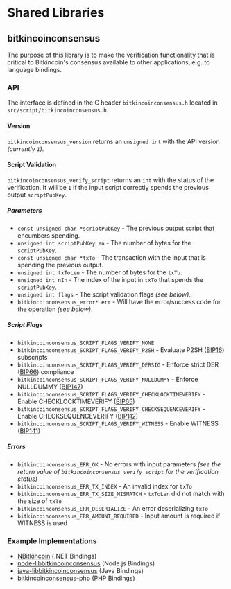 Shared Libraries
================

## bitkincoinconsensus

The purpose of this library is to make the verification functionality that is critical to Bitkincoin's consensus available to other applications, e.g. to language bindings.

### API

The interface is defined in the C header `bitkincoinconsensus.h` located in `src/script/bitkincoinconsensus.h`.

#### Version

`bitkincoinconsensus_version` returns an `unsigned int` with the API version *(currently `1`)*.

#### Script Validation

`bitkincoinconsensus_verify_script` returns an `int` with the status of the verification. It will be `1` if the input script correctly spends the previous output `scriptPubKey`.

##### Parameters
- `const unsigned char *scriptPubKey` - The previous output script that encumbers spending.
- `unsigned int scriptPubKeyLen` - The number of bytes for the `scriptPubKey`.
- `const unsigned char *txTo` - The transaction with the input that is spending the previous output.
- `unsigned int txToLen` - The number of bytes for the `txTo`.
- `unsigned int nIn` - The index of the input in `txTo` that spends the `scriptPubKey`.
- `unsigned int flags` - The script validation flags *(see below)*.
- `bitkincoinconsensus_error* err` - Will have the error/success code for the operation *(see below)*.

##### Script Flags
- `bitkincoinconsensus_SCRIPT_FLAGS_VERIFY_NONE`
- `bitkincoinconsensus_SCRIPT_FLAGS_VERIFY_P2SH` - Evaluate P2SH ([BIP16](https://github.com/bitkincoin/bips/blob/master/bip-0016.mediawiki)) subscripts
- `bitkincoinconsensus_SCRIPT_FLAGS_VERIFY_DERSIG` - Enforce strict DER ([BIP66](https://github.com/bitkincoin/bips/blob/master/bip-0066.mediawiki)) compliance
- `bitkincoinconsensus_SCRIPT_FLAGS_VERIFY_NULLDUMMY` - Enforce NULLDUMMY ([BIP147](https://github.com/bitkincoin/bips/blob/master/bip-0147.mediawiki))
- `bitkincoinconsensus_SCRIPT_FLAGS_VERIFY_CHECKLOCKTIMEVERIFY` - Enable CHECKLOCKTIMEVERIFY ([BIP65](https://github.com/bitkincoin/bips/blob/master/bip-0065.mediawiki))
- `bitkincoinconsensus_SCRIPT_FLAGS_VERIFY_CHECKSEQUENCEVERIFY` - Enable CHECKSEQUENCEVERIFY ([BIP112](https://github.com/bitkincoin/bips/blob/master/bip-0112.mediawiki))
- `bitkincoinconsensus_SCRIPT_FLAGS_VERIFY_WITNESS` - Enable WITNESS ([BIP141](https://github.com/bitkincoin/bips/blob/master/bip-0141.mediawiki))

##### Errors
- `bitkincoinconsensus_ERR_OK` - No errors with input parameters *(see the return value of `bitkincoinconsensus_verify_script` for the verification status)*
- `bitkincoinconsensus_ERR_TX_INDEX` - An invalid index for `txTo`
- `bitkincoinconsensus_ERR_TX_SIZE_MISMATCH` - `txToLen` did not match with the size of `txTo`
- `bitkincoinconsensus_ERR_DESERIALIZE` - An error deserializing `txTo`
- `bitkincoinconsensus_ERR_AMOUNT_REQUIRED` - Input amount is required if WITNESS is used

### Example Implementations
- [NBitkincoin](https://github.com/NicolasDorier/NBitkincoin/blob/master/NBitkincoin/Script.cs#L814) (.NET Bindings)
- [node-libbitkincoinconsensus](https://github.com/bitpay/node-libbitkincoinconsensus) (Node.js Bindings)
- [java-libbitkincoinconsensus](https://github.com/dexX7/java-libbitkincoinconsensus) (Java Bindings)
- [bitkincoinconsensus-php](https://github.com/Bit-Wasp/bitkincoinconsensus-php) (PHP Bindings)
